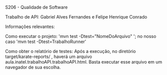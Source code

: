 S206 - Qualidade de Software

Trabalho de API: Gabriel Alves Fernandes e Felipe Henrique Conrado

Informações relevantes:

Como executar o projeto: 'mvn test -Dtest="NomeDoArquivo" '; no nosso caso 'mvn test -Dtest=TrabalhoRunner'

Como obter o relatório de testes: Após a execução, no diretório target/karate-reports/ , haverá um arquivo aula.inatel.trabalhoAPI.trabalhoAPI.html. Basta executar esse arquivo em um navegador de sua escolha. 

